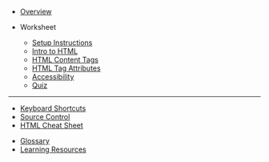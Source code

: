 - [Overview](/html/)

- Worksheet

  - [Setup Instructions](/html/01-setup/)
  - [Intro to HTML](/html/02-intro/)
  - [HTML Content Tags](/html/03-content-tags/)
  - [HTML Tag Attributes](/html/04-tag-attributes/)
  - [Accessibility](/html/05-accessibility/)
  - [Quiz](/html/quiz.md)

<!-- - Homework
  - [Troubleshooting](/html/homework/troubleshooting.md)
  - [Troubleshooting Bonus](/html/homework/troubleshooting-bonus.md) -->

---

<!-- - [Answer Key](/html/answer-key.md) -->
- [Keyboard Shortcuts](https://kansascitywomenintechnology.github.io/cocktails-worksheets/#/keyboard-shortcuts/)
- [Source Control](https://kansascitywomenintechnology.github.io/cocktails-worksheets/#/source_control/)
- [HTML Cheat Sheet](/html/references/html-cheat-sheet.md)
<!-- - [References & Shortcuts](/html/references/) -->
- [Glossary](https://github.com/KansasCityWomeninTechnology/LearningResources/blob/master/glossary.md)
- [Learning Resources](https://github.com/KansasCityWomeninTechnology/LearningResources/blob/master/LearningResources.md)
